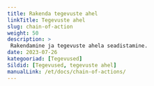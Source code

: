 ```yaml
---
title: Rakenda tegevuste ahel
linkTitle: Tegevuste ahel
slug: chain-of-action
weight: 50
description: >
 Rakendamine ja tegevuste ahela seadistamine.
date: 2023-07-26
kategooriad: [Tegevused]
Sildid: [Tegevused, tegevuste ahel]
manualLink: /et/docs/chain-of-actions/
---
```

<script>
  window.location.href = "/et/docs/chain-of-actions/";
</script>
